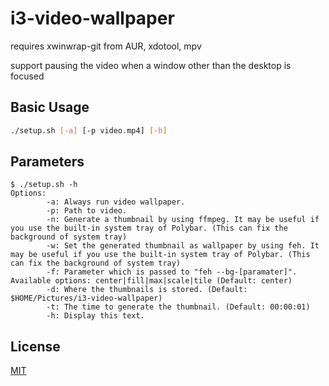 # i3-video-wallpaper

requires xwinwrap-git from AUR, xdotool, mpv

support pausing the video when a window other than the desktop is focused

## Basic Usage
```bash
./setup.sh [-a] [-p video.mp4] [-h]
```
## Parameters
```
$ ./setup.sh -h
Options:
        -a: Always run video wallpaper.
        -p: Path to video.
        -n: Generate a thumbnail by using ffmpeg. It may be useful if you use the built-in system tray of Polybar. (This can fix the background of system tray)
        -w: Set the generated thumbnail as wallpaper by using feh. It may be useful if you use the built-in system tray of Polybar. (This can fix the background of system tray)
        -f: Parameter which is passed to "feh --bg-[paramater]". Available options: center|fill|max|scale|tile (Default: center)
        -d: Where the thumbnails is stored. (Default: $HOME/Pictures/i3-video-wallpaper)
        -t: The time to generate the thumbnail. (Default: 00:00:01) 
        -h: Display this text.
```

## License
[MIT](https://mit-license.org)
